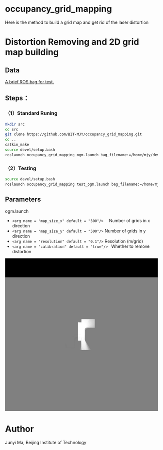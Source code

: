# occupancy_grid_mapping
Here is the method to build a grid map and get rid of the laser distortion

# Distortion Removing and 2D grid map building

## Data
  [A brief ROS bag for test.](https://github.com/BIT-MJY/occupancy_grid_mapping/blob/master/OGM/2020-10-25-19-34-25.bag)

## Steps：

### （1）Standard Runing
```bash
mkdir src
cd src
git clone https://github.com/BIT-MJY/occupancy_grid_mapping.git 
cd ..
catkin_make
source devel/setup.bash
roslaunch occupancy_grid_mapping ogm.launch bag_filename:=/home/mjy/dev/occupancy_grid_mapping/2020-10-25-19-34-25.bag
```
### （2）Testing
```bash
source devel/setup.bash
roslaunch occupancy_grid_mapping test_ogm.launch bag_filename:=/home/mjy/dev/occupancy_grid_mapping/2020-10-25-19-34-25.bag
```


## Parameters
ogm.launch

* ```<arg name = "map_size_x" default = "500"/>  ```  Number of grids in x direction
* ``` <arg name = "map_size_y" default = "500"/> ```  Number of grids in y direction
* ``` <arg name = "resolution" default = "0.1"/> ```  Resolution (m/grid)
* ```<arg name = "calibration" default = "true"/> ``` Whether to remove distortion

![](https://github.com/BIT-MJY/occupancy_grid_mapping/blob/master/OGM/img/calib.jpg)

# Author
Junyi Ma, Beijing Institute of Technology
